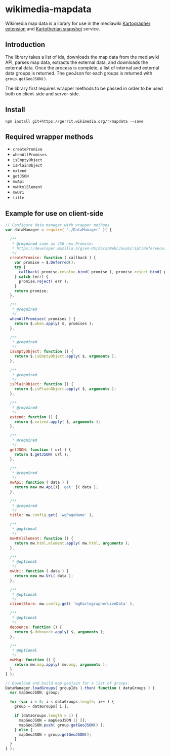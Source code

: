 # wikimedia-mapdata

Wikimedia map data is a library for use in the mediawiki [Kartographer extension](https://www.mediawiki.org/wiki/Extension:Kartographer)  and [Kartotherian snapshot](https://github.com/kartotherian/kartotherian-snapshot) service.

## Introduction

The library takes a list of ids, downloads the map data from the mediawiki API, parses map data, extracts the external data, and downloads the external data. Once the process is complete, a list of internal and external data groups is returned. The geoJson for each groups is returned with `group.getGeoJSON()`.

The library first requires wrapper methods to be passed in order to be used both on client-side and server-side.

## Install

```
npm install git+https://gerrit.wikimedia.org/r/mapdata --save
```

## Required wrapper methods

* `createPromise`
* `whenAllPromises`
* `isEmptyObject`
* `isPlainObject`
* `extend`
* `getJSON`
* `mwApi`
* `mwHtmlElement`
* `mwUri`
* `title`

## Example for use on client-side

```js
// Configure data manager with wrapper methods
var dataManager = require( './DataManager' )( {

  /**
   * @required same as JS6 new Promise:
   * https://developer.mozilla.org/en-US/docs/Web/JavaScript/Reference/Global_Objects/Promise
   */
  createPromise: function ( callback ) {
    var promise = $.Deferred();
    try {
      callback( promise.resolve.bind( promise ), promise.reject.bind( promise ) );
    } catch (err) {
      promise.reject( err );
    }
    return promise;
  },

  /**
   * @required
   */
  whenAllPromises( promises ) {
    return $.when.apply( $, promises );
  },

  /**
   * @required
   */
  isEmptyObject: function () {
    return $.isEmptyObject.apply( $, arguments );
  },

  /**
   * @required
   */
  isPlainObject: function () {
    return $.isPlainObject.apply( $, arguments );
  },

  /**
   * @required
   */
  extend: function () {
    return $.extend.apply( $, arguments );
  },

  /**
   * @required
   */
  getJSON: function ( url ) {
    return $.getJSON( url );
  },

  /**
   * @required
   */
  mwApi: function ( data ) {
    return new mw.Api()[ 'get' ]( data );
  },

  /**
   * @required
   */
  title: mw.config.get( 'wgPageName' ),

  /**
   * @optional
   */
  mwHtmlElement: function () {
    return mw.html.element.apply( mw.html, arguments );
  },

  /**
   * @optional
   */
  mwUri: function ( data ) {
    return new mw.Uri( data );
  },

  /**
   * @optional
   */
  clientStore: mw.config.get( 'wgKartographerLiveData' ),

  /**
   * @optional
   */
  debounce: function () {
    return $.debounce.apply( $, arguments );
  },

  /**
   * @optional
   */
  mwMsg: function () {
    return mw.msg.apply( mw.msg, arguments );
  }
} );

// Download and build map geojson for a list of groups:
DataManager.loadGroups( groupIds ).then( function ( dataGroups ) {
  var mapGeoJSON, group;

  for (var i = 0; i < dataGroups.length; i++ ) {
    group = dataGroups[ i ];

    if (dataGroups.length > 1) {
      mapGeoJSON = mapGeoJSON || [];
      mapGeoJSON.push( group.getGeoJSON() );
    } else {
      mapGeoJSON = group.getGeoJSON();
    }
  }
} );
```
